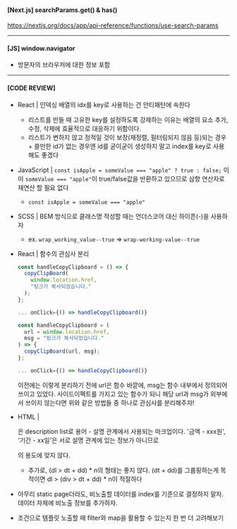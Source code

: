 #### [Next.js] searchParams.get() & has()

https://nextjs.org/docs/app/api-reference/functions/use-search-params

---

#### [JS] window.navigator
* 방문자의 브라우저에 대한 정보 포함

---

#### [CODE REVIEW] 
* React | 인덱싱 배열의 idx를 key로 사용하는 건 안티패턴에 속한다
  * 리스트를 만들 때 고유한 key를 설정하도록 강제하는 이유는 배열의 요소 추가, 수정, 삭제에 효율적으로 대응하기 위함이다.
  * 리스트가 변하지 않고 정적일 것이 보장(재정렬, 필터링되지 않음 등)되는 경우 + 쓸만한 id가 없는 경우엔 id를 굳이굳이 생성하지 말고 index를 key로 사용해도 좋겠다


* JavaScript | `const isApple = someValue === "apple" ? true : false;`
이미 `someValue === "apple"`이 true/false값을 반환하고 있으므로 삼항 연산자로 재연산 할 필요 없다
  * `const isApple = someValue === "apple"`  

  
* SCSS | BEM 방식으로 클래스명 작성할 때는 언더스코어 대신 하이픈(-)을 사용하자
  * ex. `wrap_working_value--true` => `wrap-working-value--true`


* React | 함수의 관심사 분리
  ```javascript
  const handleCopyClipboard = () => {
    copyClipBoard(
      window.location.href,
      "링크가 복사되었습니다."
    );
  };

  ... onClick={() => handleCopyClipboard()}
  ```

  ```javascript
  const handleCopyClipboard = (
    url = window.location.href,
    msg = "링크가 복사되었습니다."
  ) => {
    copyClipBoard(url, msg);
  };

  ... onClick={() => handleCopyClipboard()}
  ```

  이전에는 이렇게 분리하기 전에 url은 함수 바깥에, msg는 함수 내부에서 정의되어 쓰이고 있었다. 사이드이펙트를 가지고 있는 함수가 되니 해당 url과 msg가 외부에서 쓰이지 않는다면 위와 같은 방법들 중 하나로 관심사를 분리해주자!

* HTML | <dl>은 description list로 용어 - 설명 관계에서 사용되는 마크업이다. '금액 - xxx원', '기간 - xx일'은 서로 설명 관계에 있는 정보가 아니므로 <dl>의 용도에 맞지 않다. 
  * 추가로, (dl > dt + dd) * n의 형태는 좋지 않다. (dt + dd)를 그룹핑하는게 목적이면 dl > (div > dt + dd) * n이 적절하다

* 아무리 static page더라도, 비노출할 데이터를 index를 기준으로 결정하지 말자. 데이터 자체에 비노출 정보를 추가하자.

* 조건으로 템플릿 노출할 때 filter와 map을 활용할 수 있는지 한 번 더 고려해보기